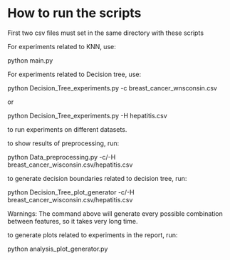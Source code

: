 # How to run the scripts
First two csv files must set in the same directory with these scripts

For experiments related to KNN, use:

python main.py

For experiments related to Decision tree, use:

python Decision_Tree_experiments.py -c breast_cancer_wnsconsin.csv

or

python Decision_Tree_experiments.py -H hepatitis.csv

to run experiments on different datasets.

to show results of preprocessing, run:

python Data_preprocessing.py -c/-H breast_cancer_wisconsin.csv/hepatitis.csv

to generate decision boundaries related to decision tree, run:

python Decision_Tree_plot_generator -c/-H breast_cancer_wisconsin.csv/hepatitis.csv

Warnings: The command above will generate every possible combination between features, so it takes very long time.

to generate plots related to experiments in the report, run:

python analysis_plot_generator.py

